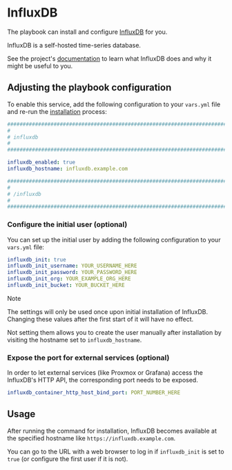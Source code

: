 <!--
SPDX-FileCopyrightText: 2023 Julian-Samuel Gebühr
SPDX-FileCopyrightText: 2025 Suguru Hirahara

SPDX-License-Identifier: AGPL-3.0-or-later
-->

# InfluxDB

The playbook can install and configure [InfluxDB](https://www.influxdata.com/) for you.

InfluxDB is a self-hosted time-series database.

See the project's [documentation](https://github.com/docker-library/docs/blob/master/influxdb/README.md) to learn what InfluxDB does and why it might be useful to you.

## Adjusting the playbook configuration

To enable this service, add the following configuration to your `vars.yml` file and re-run the [installation](../installing.md) process:

```yaml
########################################################################
#                                                                      #
# influxdb                                                             #
#                                                                      #
########################################################################

influxdb_enabled: true
influxdb_hostname: influxdb.example.com

########################################################################
#                                                                      #
# /influxdb                                                            #
#                                                                      #
########################################################################
```

### Configure the initial user (optional)

You can set up the initial user by adding the following configuration to your `vars.yml` file:

```yaml
influxdb_init: true
influxdb_init_username: YOUR_USERNAME_HERE
influxdb_init_password: YOUR_PASSWORD_HERE
influxdb_init_org: YOUR_EXAMPLE_ORG_HERE
influxdb_init_bucket: YOUR_BUCKET_HERE
```

>[!NOTE]
> The settings will only be used once upon initial installation of InfluxDB. Changing these values after the first start of it will have no effect.

Not setting them allows you to create the user manually after installation by visiting the hostname set to `influxdb_hostname`.

### Expose the port for external services (optional)

In order to let external services (like Proxmox or Grafana) access the InfluxDB's HTTP API, the corresponding port needs to be exposed.

```yaml
influxdb_container_http_host_bind_port: PORT_NUMBER_HERE
```

## Usage

After running the command for installation, InfluxDB becomes available at the specified hostname like `https://influxdb.example.com`.

You can go to the URL with a web browser to log in if `influxdb_init` is set to `true` (or configure the first user if it is not).
